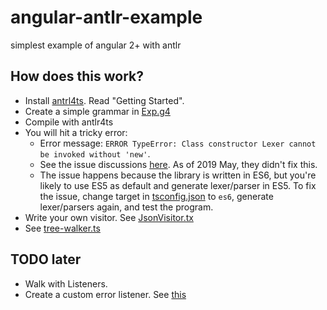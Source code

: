 # angular-antlr-example

simplest example of angular 2+ with antlr

## How does this work?

- Install [antrl4ts](https://github.com/tunnelvisionlabs/antlr4ts). Read "Getting Started".
- Create a simple grammar in [Exp.g4](src/app/antlr/Exp.g4)
- Compile with antlr4ts
- You will hit a tricky error:
  - Error message: `ERROR TypeError: Class constructor Lexer cannot be invoked without 'new'`.
  - See the issue discussions [here](https://github.com/tunnelvisionlabs/antlr4ts/issues/326). As of 2019 May, they didn't fix this.
  - The issue happens because the library is written in ES6, but you're likely to use ES5 as default and generate lexer/parser in ES5. To fix the issue, change target in [tsconfig.json](tsconfig.json) to `es6`, generate lexer/parsers again, and test the program.
- Write your own visitor. See [JsonVisitor.tx](src/app/antlr/JsonVisitor.ts)
- See [tree-walker.ts](src/app/antlr/tree-walk.ts)

## TODO later

- Walk with Listeners.
- Create a custom error listener. See [this](https://stackoverflow.com/questions/18132078/handling-errors-in-antlr4)
